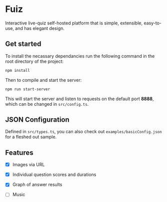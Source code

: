 # Fuiz

Interactive live-quiz self-hosted platform that is simple, extensible, easy-to-use, and has elegant design.

## Get started

To install the necassary dependancies run the following command in the root directory of the project:

```sh
npm install
```

Then to compile and start the server:

```sh
npm run start-server
```

This will start the server and listen to requests on the default port **8888**, which can be changed in `src/config.ts`.

## JSON Configuration

Defined in `src/types.ts`, you can also check out `examples/basicConfig.json` for a fleshed out sample.

## Features 

- [x] Images via URL

- [x] Individual question scores and durations

- [x] Graph of answer results

- [ ] Music
